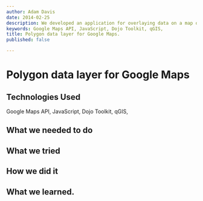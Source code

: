 ```yaml
---
author: Adam Davis
date: 2014-02-25
description: We developed an application for overlaying data on a map of regions of the UK. 
keywords: Google Maps API, JavaScript, Dojo Toolkit, qGIS,
title: Polygon data layer for Google Maps.
published: false

---
```


Polygon data layer for Google Maps 
=================================
## Technologies Used
Google Maps API, JavaScript, Dojo Toolkit, qGIS, 

## What we needed to do


## What we tried

## How we did it

## What we learned. 




